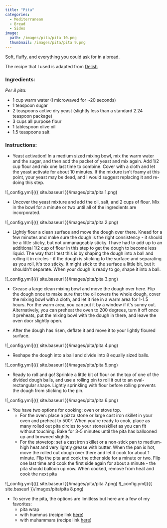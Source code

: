 ```yaml
---
title: "Pita"
categories:
  - Mediterranean
  - Bread
  - Sides
image:
  path: /images/pita/pita 10.png
  thumbnail: /images/pita/pita 9.png
---
```


Soft, fluffy, and everything you could ask for in a bread.

The recipe that I used is adapted from [Delish](https://www.delish.com/cooking/recipe-ideas/a28143766/homemade-pita-bread/)

### Ingredients:

_Per 8 pita:_

* 1 cup warm water (I microwaved for ~20 seconds)
* 1 teaspoon sugar
* 2 teaspoons active dry yeast (slightly less than a standard 2.24 teaspoon package)
* 3 cups all purpose flour
* 1 tablespoon olive oil
* 1.5 teaspoons salt


### Instructions:

* Yeast activation! In a medium sized mixing bowl, mix the warm water and the sugar, and then add the packet of yeast and mix again. Add 1/2 cup flour and mix one last time to combine. Cover with a cloth and let the yeast activate for about 10 minutes. If the mixture isn't foamy at this point, your yeast may be dead, and I would suggest replacing it and re-doing this step.

![_config.yml]({{ site.baseurl }}/images/pita/pita 1.png)

* Uncover the yeast mixture and add the oil, salt, and 2 cups of flour. Mix in the bowl for a minute or two until all of the ingredients are incorporated. 

![_config.yml]({{ site.baseurl }}/images/pita/pita 2.png)

* Lightly flour a clean surface and move the dough over there. Knead for a few minutes and make sure the dough is the right consistency - it should be a little sticky, but not unmanageably sticky. I have had to add up to an additional 1/2 cup of flour in this step to get the dough to become less liquid. The way that I test this is by shaping the dough into a ball and rolling it in circles - if the dough is sticking to the surface and separating as you roll, it's too sticky. It might stick to the surface a little bit, but it shouldn't separate. When your dough is ready to go, shape it into a ball.  

![_config.yml]({{ site.baseurl }}/images/pita/pita 3.png)

* Grease a large clean mixing bowl and move the dough over here. Flip the dough once to make sure that the oil covers the whole dough, cover the mixing bowl with a cloth, and let it rise in a warm area for 1-1.5 hours. For the warm area, you can put it by a window if it's sunny out. Alternatively, you can preheat the oven to 200 degrees, turn it off once it preheats, put the mixing bowl with the dough in there, and leave the oven door slightly open.

* After the dough has risen, deflate it and move it to your lightly floured surface. 

![_config.yml]({{ site.baseurl }}/images/pita/pita 4.png)

* Reshape the dough into a ball and divide into 8 equally sized balls.

![_config.yml]({{ site.baseurl }}/images/pita/pita 5.png)

* Ready to roll and go! Sprinkle a little bit of flour on the top of one of the divided dough balls, and use a rolling pin to roll it out to an oval-rectangular shape. Lightly sprinkling with flour before rolling prevents the dough from sticking to the pin. 

![_config.yml]({{ site.baseurl }}/images/pita/pita 6.png)

* You have two options for cooking: oven or stove top. 
  - For the oven: place a pizza stone or large cast iron skillet in your oven and preheat to 500°. When you're ready to cook, place as many rolled out pita circles to your stone/skillet as you can fit without touching. Bake for 3-5 minutes until the pita has ballooned up and browned slightly.
  - For the stovetop: set a cast iron skillet or a non-stick pan to medium-high heat and very lightly grease with butter. When the pan is hot, move the rolled out dough over there and let it cook for about 1 minute. Flip the pita and cook the other side for a minute or two. Flip one last time and cook the first side again for about a minute - the pita should balloon up now. When cooked, remove from heat and cook the next pita
  
![_config.yml]({{ site.baseurl }}/images/pita/pita 7.png)
![_config.yml]({{ site.baseurl }}/images/pita/pita 8.png)

* To serve the pita, the options are limitless but here are a few of my favorites:
  - pita wrap 
  - with hummus (recipe link [here](https://www.whatsprernacooking.com/mediterranean/sides/vegan/hummus/))
  - with muhammara (recipe link [here](https://www.whatsprernacooking.com/mediterranean/sides/vegan/muhammara/))

